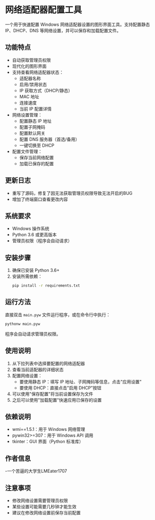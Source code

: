 # 网络适配器配置工具

一个用于快速配置 Windows 网络适配器设置的图形界面工具。支持配置静态 IP、DHCP、DNS 等网络设置，并可以保存和加载配置文件。

## 功能特点

- 自动获取管理员权限
- 现代化的图形界面
- 支持查看网络适配器状态：
  - 适配器名称
  - 启用/禁用状态
  - IP 获取方式（DHCP/静态）
  - MAC 地址
  - 连接速度
  - 当前 IP 配置详情
- 网络设置管理：
  - 配置静态 IP 地址
  - 配置子网掩码
  - 配置默认网关
  - 配置 DNS 服务器（首选/备用）
  - 一键切换至 DHCP
- 配置文件管理：
  - 保存当前网络配置
  - 加载已保存的配置


## 更新日志

- 重写了源码，修复了因无法获取管理员权限导致无法开启的BUG
- 增加了终端窗口查看更改内容


## 系统要求

- Windows 操作系统
- Python 3.6 或更高版本
- 管理员权限（程序会自动请求）

## 安装步骤

1. 确保已安装 Python 3.6+
2. 安装所需依赖：
   ```bash
   pip install -r requirements.txt
   ```

## 运行方法

直接双击 `main.pyw` 文件运行程序，或在命令行中执行：
```bash
pythonw main.pyw
```

程序会自动请求管理员权限。

## 使用说明

1. 从下拉列表中选择要配置的网络适配器
2. 查看当前适配器的详细状态
3. 配置网络设置：
   - 要使用静态 IP：填写 IP 地址、子网掩码等信息，点击"应用设置"
   - 要使用 DHCP：直接点击"启用 DHCP"按钮
4. 可以使用"保存配置"将当前设置保存为文件
5. 之后可以使用"加载配置"快速应用已保存的设置

## 依赖说明

- wmi==1.5.1：用于 Windows 网络管理
- pywin32>=307：用于 Windows API 调用
- tkinter：GUI 界面（Python 标准库）

## 作者信息

-一个苦逼的大学生LMEater1707

## 注意事项

- 修改网络设置需要管理员权限
- 某些设置可能需要几秒钟才能生效
- 建议在修改网络设置前保存当前配置
